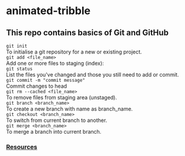 # animated-tribble
## This repo contains basics of Git and GitHub<br>
`git init`<br>
To initialise a git repository for a new or existing project.<br>
`git add <file_name>`<br>
Add one or more files to staging (index):<br>
`git status`<br>
List the files you've changed and those you still need to add or commit.<br>
`git commit -m "commit message"`<br>
Commit changes to head <br>
`git rm --cached <file_name>`<br>
To remove files from staging area (unstaged).<br>
`git branch <branch_name>`<br>
To create a new branch with name as branch_name.<br>
`git checkout <branch_name>`<br>
To switch from current branch to another.<br>
`git merge <branch_name>`<br>
To merge a branch into current branch.

### [Resources](https://www.youtube.com/watch?v=iR5WIknxdkY&t=2622s)
